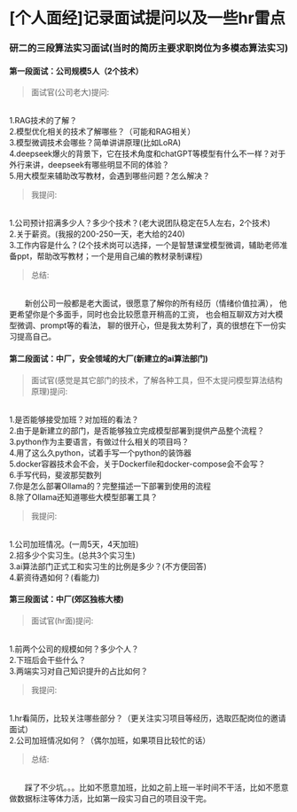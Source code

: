 # [个人面经]记录面试提问以及一些hr雷点


### 研二的三段算法实习面试(当时的简历主要求职岗位为多模态算法实习)

#### 第一段面试：公司规模5人（2个技术）

> 面试官(公司老大)提问:  
<br/>
1.RAG技术的了解？  
<br/>
2.模型优化相关的技术了解哪些？（可能和RAG相关）  
<br/>
3.模型微调技术会哪些？简单讲讲原理(比如LoRA)  
<br/>
4.deepseek爆火的背景下，它在技术角度和chatGPT等模型有什么不一样？对于外行来讲，deepseek有哪些明显不同的体验？  
<br/>
5.用大模型来辅助改写教材，会遇到哪些问题？怎么解决？


> 我提问:  
<br/>
1.公司预计招满多少人？多少个技术？(老大说团队稳定在5人左右，2个技术)  
<br/>
2.关于薪资。(我报的200-250一天，老大给的240)  
<br/>
3.工作内容是什么？(2个技术岗可以选择，一个是智慧课堂模型微调，辅助老师准备ppt，帮助改写教材；一个是用自己编的教材录制课程)  


> 总结:  
<br/>
&emsp;&emsp;新创公司一般都是老大面试，很愿意了解你的所有经历（情绪价值拉满），
他更希望你是个多面手，同时也会比较愿意开稍高的工资，
也会相互聊双方对大模型微调、prompt等的看法，
聊的很开心，但是我太势利了，真的很想在下一份实习提高自己。

#### 第二段面试：中厂，安全领域的大厂(新建立的ai算法部门)

> 面试官(感觉是其它部门的技术，了解各种工具，但不太提问模型算法结构原理)提问:  
<br/>
1.是否能够接受加班？对加班的看法？  
<br/>
2.由于是新建立的部门，是否能够独立完成模型部署到提供产品整个流程？  
<br/>
3.python作为主要语言，有做过什么相关的项目吗？  
<br/>
4.用了这么久python，试着手写一个python的装饰器  
<br/>
5.docker容器技术会不会，关于Dockerfile和docker-compose会不会写？  
<br/>
6.手写代码，斐波那契数列  
<br/>
7.你是怎么部署Ollama的？完整描述一下部署到使用的流程  
<br/>
8.除了Ollama还知道哪些大模型部署工具？  

> 我提问:  
<br/>
1.公司加班情况。(一周5天，4天加班)  
<br/>
2.招多少个实习生。(总共3个实习生)  
<br/>
3.ai算法部门正式工和实习生的比例是多少？(不方便回答)  
<br/>
4.薪资待遇如何？(看能力)

#### 第三段面试：中厂(郊区独栋大楼)
> 面试官(hr面)提问:  
<br/>
1.前两个公司的规模如何？多少个人？  
<br/>
2.下班后会干些什么？  
<br/>
3.两端实习对自己知识提升的占比如何？  
<br/>

> 我提问:  
<br/>
1.hr看简历，比较关注哪些部分？（更关注实习项目等经历，选取匹配岗位的邀请面试）  
<br/>
2.公司加班情况如何？（偶尔加班，如果项目比较忙的话）

> 总结:  
<br/>
&emsp;&emsp;踩了不少坑。。。比如不愿意加班，比如之前上班一半时间不干活，比如不愿意做数据标注等体力活，比如第一段实习自己的项目没干完。
